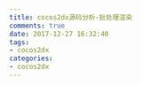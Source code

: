 ```yaml
---
title: cocos2dx源码分析-批处理渲染
comments: true
date: 2017-12-27 16:32:40
tags:
- cocos2dx
categories:
- cocos2dx
---
```

